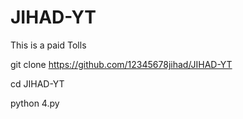 # JIHAD-YT
This is a paid Tolls 




git clone https://github.com/12345678jihad/JIHAD-YT

cd JIHAD-YT

python 4.py
